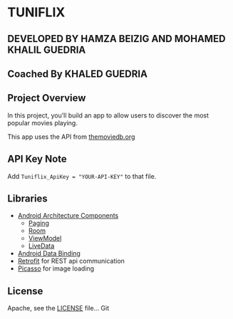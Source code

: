 # TUNIFLIX 

## DEVELOPED BY HAMZA BEIZIG AND MOHAMED KHALIL GUEDRIA
## Coached By KHALED GUEDRIA

## Project Overview
In this project, you’ll build an app
to allow users to discover the most popular movies playing.

This app uses the API from [themoviedb.org](https://www.themoviedb.org/)

## API Key Note

Add `Tuniflix_ApiKey = "YOUR-API-KEY"` to that file.

## Libraries
- [Android Architecture Components](https://developer.android.com/topic/libraries/architecture/) 
    * [Paging](https://developer.android.com/topic/libraries/architecture/paging/) 
    * [Room](https://developer.android.com/topic/libraries/architecture/room)
    * [ViewModel](https://developer.android.com/topic/libraries/architecture/viewmodel)
    * [LiveData](https://developer.android.com/topic/libraries/architecture/livedata)
- [Android Data Binding](https://developer.android.com/topic/libraries/data-binding/)
- [Retrofit](http://square.github.io/retrofit/) for REST api communication
- [Picasso](http://square.github.io/picasso/) for image loading

## License
Apache, see the [LICENSE](LICENSE) file...
Git
